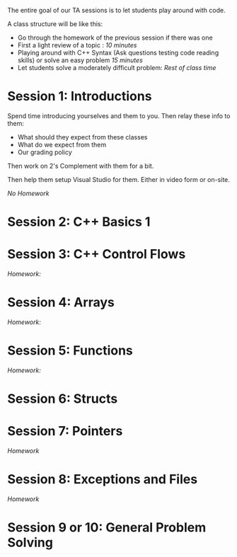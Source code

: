 
The entire goal of our TA sessions is to let students play around with code.

A class structure will be like this:

* Go through the homework of the previous session if there was one
* First a light review of a topic : *10 minutes*
* Playing around with C++ Syntax (Ask questions testing code reading skills) or solve an easy problem *15 minutes*
* Let students solve a moderately difficult problem: *Rest of class time*

# Session 1: Introductions

Spend time introducing yourselves and them to you.
Then relay these info to them:

* What should they expect from these classes
* What do we expect from them
* Our grading policy

Then work on 2's Complement with them for a bit.

Then help them setup Visual Studio for them. Either in video form or on-site.

*No Homework*
# Session 2: C++ Basics 1 




# Session 3: C++ Control Flows




*Homework:* 
# Session 4: Arrays


*Homework:*
# Session 5: Functions


*Homework:*

# Session 6: Structs



# Session 7: Pointers

*Homework*
# Session 8: Exceptions and Files


*Homework*

# Session 9 or 10: General Problem Solving